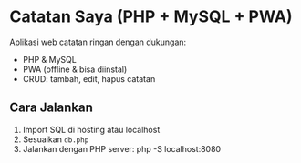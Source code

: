
# Catatan Saya (PHP + MySQL + PWA)

Aplikasi web catatan ringan dengan dukungan:
- PHP & MySQL
- PWA (offline & bisa diinstal)
- CRUD: tambah, edit, hapus catatan

## Cara Jalankan
1. Import SQL di hosting atau localhost
2. Sesuaikan `db.php`
3. Jalankan dengan PHP server:
   php -S localhost:8080
